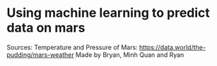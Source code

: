 # Using machine learning to predict data on mars

Sources:
Temperature and Pressure of Mars: https://data.world/the-pudding/mars-weather
Made by Bryan, Minh Quan and Ryan
